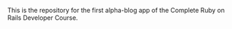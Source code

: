 This is the repository for the first alpha-blog app of the Complete Ruby on Rails
Developer Course.
